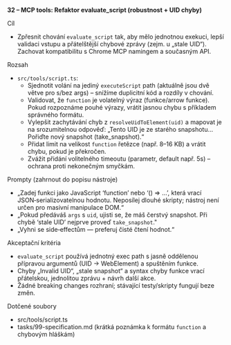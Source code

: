 **32 – MCP tools: Refaktor evaluate_script (robustnost + UID chyby)**

Cíl

- Zpřesnit chování `evaluate_script` tak, aby mělo jednotnou exekuci, lepší validaci vstupu a přátelštější chybové zprávy (zejm. u „stale UID“). Zachovat kompatibilitu s Chrome MCP namingem a současným API.

Rozsah

- `src/tools/script.ts`:
  - Sjednotit volání na jediný `executeScript` path (aktuálně jsou dvě větve pro s/bez args) – snížíme duplicitní kód a rozdíly v chování.
  - Validovat, že `function` je volatelný výraz (funkce/arrow funkce). Pokud rozpoznáme pouhé výrazy, vrátit jasnou chybu s příkladem správného formátu.
  - Vylepšit zachytávání chyb z `resolveUidToElement(uid)` a mapovat je na srozumitelnou odpověď: „Tento UID je ze starého snapshotu… Pořiďte nový snapshot (take_snapshot).“
  - Přidat limit na velikost `function` řetězce (např. 8–16 KB) a vrátit chybu, pokud je překročen.
  - Zvážit přidání volitelného timeoutu (parametr, default např. 5s) – ochrana proti nekonečným smyčkám.

Prompty (zahrnout do popisu nástroje)

- „Zadej funkci jako JavaScript ‘function’ nebo ‘() => …’, která vrací JSON‑serializovatelnou hodnotu. Neposílej dlouhé skripty; nástroj není určen pro masivní manipulace DOM.“
- „Pokud předáváš `args` s `uid`, ujisti se, že máš čerstvý snapshot. Při chybě ‘stale UID’ nejprve proveď `take_snapshot`."
- „Vyhni se side‑effectům — preferuj čisté čtení hodnot.“

Akceptační kritéria

- `evaluate_script` používá jednotný exec path s jasně oddělenou přípravou argumentů (UID → WebElement) a spuštěním funkce.
- Chyby „Invalid UID“, „stale snapshot“ a syntax chyby funkce vrací přátelskou, jednolitou zprávu + návrh další akce.
- Žádné breaking changes rozhraní; stávající testy/skripty fungují beze změn.

Dotčené soubory

- src/tools/script.ts
- tasks/99-specification.md (krátká poznámka k formátu `function` a chybovým hláškám)
